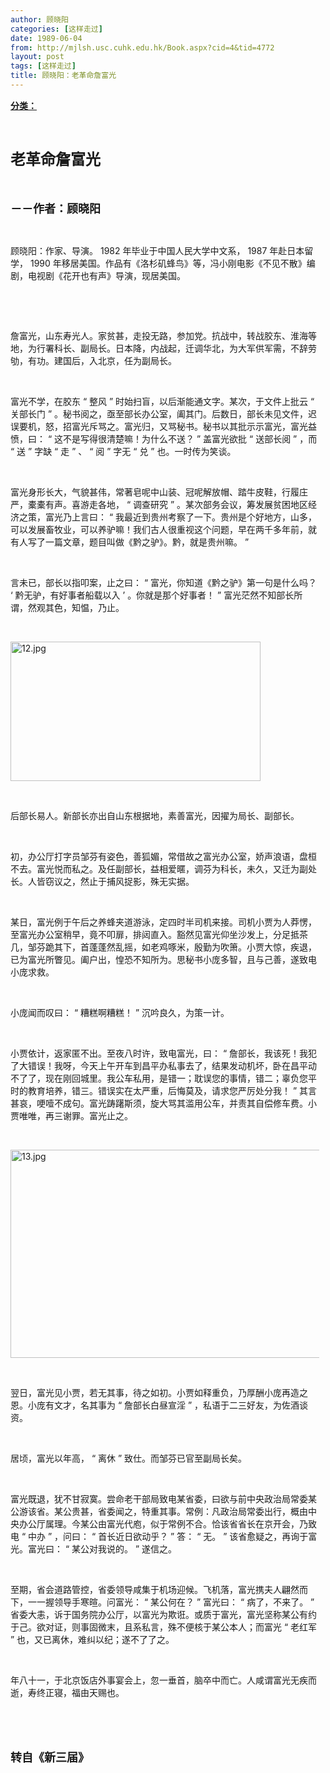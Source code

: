 ```yaml
---
author: 顾晓阳
categories: [这样走过]
date: 1989-06-04
from: http://mjlsh.usc.cuhk.edu.hk/Book.aspx?cid=4&tid=4772
layout: post
tags: [这样走过]
title: 顾晓阳：老革命詹富光
---
```


<div style="margin: 15px 10px 10px 0px;">
 <div>
  <span id="ctl00_ContentPlaceHolder1_chapter1_SubjectLabel" style="font-weight:bold;text-decoration:underline;">
   分类：
  </span>
 </div>
 <p class="p1">
  <b>
   <font size="5">
    <span class="s1">
    </span>
    <br/>
   </font>
  </b>
 </p>
 <p class="p2">
  <span class="s1">
   <b>
    <font size="5">
     老革命詹富光
    </font>
   </b>
  </span>
 </p>
 <p class="p1">
  <b>
   <font size="4">
    <span class="s1">
    </span>
    <br/>
   </font>
  </b>
 </p>
 <p class="p2">
  <span class="s1">
   <b>
    <font size="4">
     －－作者：顾晓阳
    </font>
   </b>
  </span>
 </p>
 <p class="p1">
  <span class="s1">
  </span>
  <br/>
 </p>
 <p class="p2">
  <span class="s1">
   顾晓阳：作家、导演。
  </span>
  <span class="s2">
   1982
  </span>
  <span class="s1">
   年毕业于中国人民大学中文系，
  </span>
  <span class="s2">
   1987
  </span>
  <span class="s1">
   年赴日本留学，
  </span>
  <span class="s2">
   1990
  </span>
  <span class="s1">
   年移居美国。作品有《洛杉矶蜂鸟》等，冯小刚电影《不见不散》编剧，电视剧《花开也有声》导演，现居美国。
  </span>
 </p>
 <p class="p1">
  <span class="s1">
  </span>
  <br/>
 </p>
 <p class="p1">
  <span class="s1">
  </span>
  <br/>
 </p>
 <p class="p2">
  <span class="s1">
   詹富光，山东寿光人。家贫甚，走投无路，参加党。抗战中，转战胶东、淮海等地，为行署科长、副局长。日本降，内战起，迁调华北，为大军供军需，不辞劳劬，有功。建国后，入北京，任为副局长。
  </span>
 </p>
 <p class="p1">
  <span class="s1">
  </span>
  <br/>
 </p>
 <p class="p2">
  <span class="s1">
   富光不学，在胶东
  </span>
  <span class="s2">
   “
  </span>
  <span class="s1">
   整风
  </span>
  <span class="s2">
   ”
  </span>
  <span class="s1">
   时始扫盲，以后渐能通文字。某次，于文件上批云
  </span>
  <span class="s2">
   “
  </span>
  <span class="s1">
   关部长门
  </span>
  <span class="s2">
   ”
  </span>
  <span class="s1">
   。秘书阅之，亟至部长办公室，阖其门。后数日，部长未见文件，迟误要机，怒，招富光斥骂之。富光归，又骂秘书。秘书以其批示示富光，富光益愤，曰：
  </span>
  <span class="s2">
   “
  </span>
  <span class="s1">
   这不是写得很清楚嘛！为什么不送？
  </span>
  <span class="s2">
   ”
  </span>
  <span class="s1">
   盖富光欲批
  </span>
  <span class="s2">
   “
  </span>
  <span class="s1">
   送部长阅
  </span>
  <span class="s2">
   ”
  </span>
  <span class="s1">
   ，而
  </span>
  <span class="s2">
   “
  </span>
  <span class="s1">
   送
  </span>
  <span class="s2">
   ”
  </span>
  <span class="s1">
   字缺
  </span>
  <span class="s2">
   “
  </span>
  <span class="s1">
   走
  </span>
  <span class="s2">
   ”
  </span>
  <span class="s1">
   、
  </span>
  <span class="s2">
   “
  </span>
  <span class="s1">
   阅
  </span>
  <span class="s2">
   ”
  </span>
  <span class="s1">
   字无
  </span>
  <span class="s2">
   “
  </span>
  <span class="s1">
   兑
  </span>
  <span class="s2">
   ”
  </span>
  <span class="s1">
   也。一时传为笑谈。
  </span>
 </p>
 <p class="p1">
  <span class="s1">
  </span>
  <br/>
 </p>
 <p class="p2">
  <span class="s1">
   富光身形长大，气貌甚伟，常著皂呢中山装、冠呢解放帽、踏牛皮鞋，行履庄严，橐橐有声。喜游走各地，
  </span>
  <span class="s2">
   “
  </span>
  <span class="s1">
   调查研究
  </span>
  <span class="s2">
   ”
  </span>
  <span class="s1">
   。某次部务会议，筹发展贫困地区经济之策，富光乃上言曰：
  </span>
  <span class="s2">
   “
  </span>
  <span class="s1">
   我最近到贵州考察了一下。贵州是个好地方，山多，可以发展畜牧业，可以养驴嘛！我们古人很重视这个问题，早在两千多年前，就有人写了一篇文章，题目叫做《黔之驴》。黔，就是贵州嘛。
  </span>
  <span class="s2">
   ”
  </span>
 </p>
 <p class="p1">
  <span class="s1">
  </span>
  <br/>
 </p>
 <p class="p2">
  <span class="s1">
   言未已，部长以指叩案，止之曰：
  </span>
  <span class="s2">
   “
  </span>
  <span class="s1">
   富光，你知道《黔之驴》第一句是什么吗？
  </span>
  <span class="s2">
   ‘
  </span>
  <span class="s1">
   黔无驴，有好事者船载以入
  </span>
  <span class="s2">
   ’
  </span>
  <span class="s1">
   。你就是那个好事者！
  </span>
  <span class="s2">
   ”
  </span>
  <span class="s1">
   富光茫然不知部长所谓，然观其色，知愠，乃止。
  </span>
 </p>
 <p class="p1">
  <span class="s1">
  </span>
  <br/>
 </p>
 <p class="p3">
  <span class="s1">
   <img alt="12.jpg" border="0" height="223" src="http://mjlsh.usc.cuhk.edu.hk/medias/contents/4772/12.jpg" width="400"/>
  </span>
 </p>
 <p class="p1">
  <span class="s1">
  </span>
  <br/>
 </p>
 <p class="p2">
  <span class="s1">
   后部长易人。新部长亦出自山东根据地，素善富光，因擢为局长、副部长。
  </span>
 </p>
 <p class="p1">
  <span class="s1">
  </span>
  <br/>
 </p>
 <p class="p2">
  <span class="s1">
   初，办公厅打字员邹芬有姿色，善狐媚，常借故之富光办公室，娇声浪语，盘桓不去。富光悦而私之。及任副部长，益相爱暱，调芬为科长，未久，又迁为副处长。人皆窃议之，然止于捕风捉影，殊无实据。
  </span>
 </p>
 <p class="p1">
  <span class="s1">
  </span>
  <br/>
 </p>
 <p class="p2">
  <span class="s1">
   某日，富光例于午后之养蜂夹道游泳，定四时半司机来接。司机小贾为人莽愣，至富光办公室稍早，竟不叩扉，排闼直入。豁然见富光仰坐沙发上，分足抵茶几，邹芬跪其下，首蓬蓬然乱摇，如老鸡啄米，殷勤为吹箫。小贾大惊，疾退，已为富光所瞥见。阖户出，惶恐不知所为。思秘书小庞多智，且与己善，遂致电小庞求救。
  </span>
 </p>
 <p class="p1">
  <span class="s1">
  </span>
  <br/>
 </p>
 <p class="p2">
  <span class="s1">
   小庞闻而叹曰：
  </span>
  <span class="s2">
   “
  </span>
  <span class="s1">
   糟糕啊糟糕！
  </span>
  <span class="s2">
   ”
  </span>
  <span class="s1">
   沉吟良久，为策一计。
  </span>
 </p>
 <p class="p1">
  <span class="s1">
  </span>
  <br/>
 </p>
 <p class="p2">
  <span class="s1">
   小贾依计，返家匿不出。至夜八时许，致电富光，曰：
  </span>
  <span class="s2">
   “
  </span>
  <span class="s1">
   詹部长，我该死！我犯了大错误！我呀，今天上午开车到昌平办私事去了，结果发动机坏，卧在昌平动不了了，现在刚回城里。我公车私用，是错一；耽误您的事情，错二；辜负您平时的教育培养，错三。错误实在太严重，后悔莫及，请求您严厉处分我！
  </span>
  <span class="s2">
   ”
  </span>
  <span class="s1">
   其言甚哀，哽噎不成句。富光踌躇斯须，旋大骂其滥用公车，并责其自偿修车费。小贾唯唯，再三谢罪。富光止之。
  </span>
 </p>
 <p class="p1">
  <span class="s1">
  </span>
  <br/>
 </p>
 <p class="p3">
  <span class="s1">
   <img alt="13.jpg" border="0" height="333" src="http://mjlsh.usc.cuhk.edu.hk/medias/contents/4772/13.jpg" width="500"/>
  </span>
 </p>
 <p class="p1">
  <span class="s1">
  </span>
  <br/>
 </p>
 <p class="p2">
  <span class="s1">
   翌日，富光见小贾，若无其事，待之如初。小贾如释重负，乃厚酬小庞再造之恩。小庞有文才，名其事为
  </span>
  <span class="s2">
   “
  </span>
  <span class="s1">
   詹部长白昼宣淫
  </span>
  <span class="s2">
   ”
  </span>
  <span class="s1">
   ，私语于二三好友，为佐酒谈资。
  </span>
 </p>
 <p class="p1">
  <span class="s1">
  </span>
  <br/>
 </p>
 <p class="p2">
  <span class="s1">
   居顷，富光以年高，
  </span>
  <span class="s2">
   “
  </span>
  <span class="s1">
   离休
  </span>
  <span class="s2">
   ”
  </span>
  <span class="s1">
   致仕。而邹芬已官至副局长矣。
  </span>
 </p>
 <p class="p1">
  <span class="s1">
  </span>
  <br/>
 </p>
 <p class="p2">
  <span class="s1">
   富光既退，犹不甘寂寞。尝命老干部局致电某省委，曰欲与前中央政治局常委某公游该省。某公贵甚，省委闻之，特重其事。常例：凡政治局常委出行，概由中央办公厅属理。今某公由富光代庖，似于常例不合。恰该省省长在京开会，乃致电
  </span>
  <span class="s2">
   “
  </span>
  <span class="s1">
   中办
  </span>
  <span class="s2">
   ”
  </span>
  <span class="s1">
   ，问曰：
  </span>
  <span class="s2">
   “
  </span>
  <span class="s1">
   首长近日欲动乎？
  </span>
  <span class="s2">
   ”
  </span>
  <span class="s1">
   答：
  </span>
  <span class="s2">
   “
  </span>
  <span class="s1">
   无。
  </span>
  <span class="s2">
   ”
  </span>
  <span class="s1">
   该省愈疑之，再询于富光。富光曰：
  </span>
  <span class="s2">
   “
  </span>
  <span class="s1">
   某公对我说的。
  </span>
  <span class="s2">
   ”
  </span>
  <span class="s1">
   遂信之。
  </span>
 </p>
 <p class="p1">
  <span class="s1">
  </span>
  <br/>
 </p>
 <p class="p2">
  <span class="s1">
   至期，省会道路管控，省委领导咸集于机场迎候。飞机落，富光携夫人翩然而下，一一握领导手寒暄。问富光：
  </span>
  <span class="s2">
   “
  </span>
  <span class="s1">
   某公何在？
  </span>
  <span class="s2">
   ”
  </span>
  <span class="s1">
   富光曰：
  </span>
  <span class="s2">
   “
  </span>
  <span class="s1">
   病了，不来了。
  </span>
  <span class="s2">
   ”
  </span>
  <span class="s1">
   省委大恚，诉于国务院办公厅，以富光为欺诳。或质于富光，富光坚称某公有约于己。欲对证，则事固微末，且系私言，殊不便核于某公本人；而富光
  </span>
  <span class="s2">
   “
  </span>
  <span class="s1">
   老红军
  </span>
  <span class="s2">
   ”
  </span>
  <span class="s1">
   也，又已离休，难纠以纪；遂不了了之。
  </span>
 </p>
 <p class="p1">
  <span class="s1">
  </span>
  <br/>
 </p>
 <p class="p2">
  <span class="s1">
   年八十一，于北京饭店外事宴会上，忽一垂首，脑卒中而亡。人咸谓富光无疾而逝，寿终正寝，福由天赐也。
  </span>
 </p>
 <p class="p1">
  <span class="s1">
  </span>
  <br/>
 </p>
 <p class="p1">
  <b>
   <font size="4">
    <span class="s1">
    </span>
    <br/>
   </font>
  </b>
 </p>
 <p class="p2">
  <span class="s1">
   <b>
    <font size="4">
     转自《新三届》
    </font>
   </b>
  </span>
 </p>
</div>


